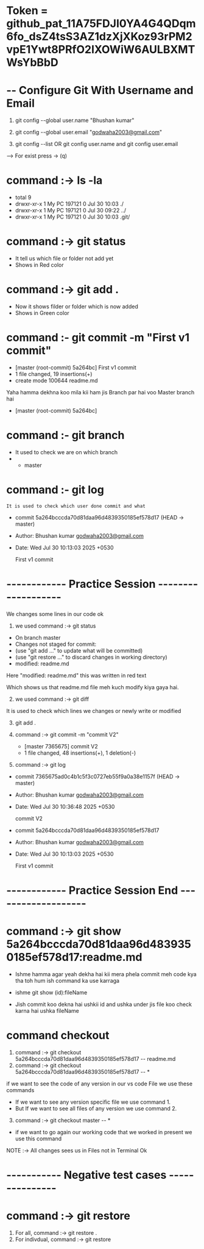 # Token = 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

# -- Configure Git With Username and Email

1.  git config --global user.name "Bhushan kumar"
2.  git config --global user.email "godwaha2003@gmail.com"

3.  git config --list OR git config user.name and git config user.email

--> For exist press -> (q)

# command :-> ls -la

- total 9
- drwxr-xr-x 1 My PC 197121 0 Jul 30 10:03 ./
- drwxr-xr-x 1 My PC 197121 0 Jul 30 09:22 ../
- drwxr-xr-x 1 My PC 197121 0 Jul 30 10:03 .git/

# command :-> git status

- It tell us which file or folder not add yet
- Shows in Red color

# command :-> git add .

- Now it shows filder or folder which is now added
- Shows in Green color

# command :- git commit -m "First v1 commit"

- [master (root-commit) 5a264bc] First v1 commit
- 1 file changed, 19 insertions(+)
- create mode 100644 readme.md

Yaha hamma dekhna koo mila kii ham jis Branch par hai voo Master branch hai

- [master (root-commit) 5a264bc]

# command :- git branch

- It used to check we are on which branch
- - master

# command :- git log

    It is used to check which user done commit and what

- commit 5a264bcccda70d81daa96d4839350185ef578d17 (HEAD -> master)
- Author: Bhushan kumar <godwaha2003@gmail.com>
- Date: Wed Jul 30 10:13:03 2025 +0530

  First v1 commit

# ------------ Practice Session -------------------

We changes some lines in our code ok

1. we used command :-> git status

- On branch master
- Changes not staged for commit:
- (use "git add <file>..." to update what will be committed)
- (use "git restore <file>..." to discard changes in working directory)
- modified: readme.md

Here "modified: readme.md" this was written in red text

Which shows us that readme.md file meh kuch modify kiya gaya hai.

2.  we used command :-> git diff

It is used to check which lines we changes or newly write or modified

3.  git add .

4.  command :-> git commit -m "commit V2"

    - [master 7365675] commit V2
    - 1 file changed, 48 insertions(+), 1 deletion(-)

5.  command :->  git log

- commit 7365675ad0c4b1c5f3c0727eb55f9a0a38e1157f (HEAD -> master)
- Author: Bhushan kumar <godwaha2003@gmail.com>
- Date: Wed Jul 30 10:36:48 2025 +0530

    commit V2

 - commit 5a264bcccda70d81daa96d4839350185ef578d17
 - Author: Bhushan kumar <godwaha2003@gmail.com>
 - Date: Wed Jul 30 10:13:03 2025 +0530

    First v1 commit

# ------------ Practice Session End -------------------



#  command :-> git show 5a264bcccda70d81daa96d4839350185ef578d17:readme.md

 - Ishme hamma agar yeah dekha hai kii mera phela commit meh code 
   kya tha toh hum ish command ka use karraga

 - ishme git show (id):fileName

 - Jish commit koo dekna hai ushkii id and ushka under 
   jis file koo check karna hai ushka fileName

# command checkout
1.  command :-> git checkout 5a264bcccda70d81daa96d4839350185ef578d17 -- readme.md
2.  command :-> git checkout 5a264bcccda70d81daa96d4839350185ef578d17 -- *

if we want to see the code of any version in our vs code File we use these commands

- If we want to see any version specific file we use command 1.
- But If we want to see all files of any version we use command 2.

3. command :-> git checkout master -- *
  
  - if we want to go again our working code that we worked in present we use this command

NOTE :-> All changes sees us in Files not in Terminal Ok


# ----------- Negative test cases ---------------

# command :-> git restore

1. For all, command :-> git restore .
2. For indivdual, command :-> git restore